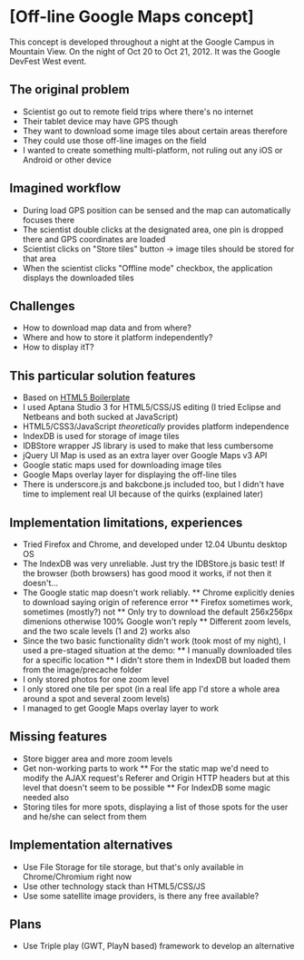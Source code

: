# [Off-line Google Maps concept]

This concept is developed throughout a night at the Google Campus in Mountain View.
On the night of Oct 20 to Oct 21, 2012. It was the Google DevFest West event.

## The original problem
* Scientist go out to remote field trips where there's no internet
* Their tablet device may have GPS though
* They want to download some image tiles about certain areas therefore
* They could use those off-line images on the field
* I wanted to create something multi-platform, not ruling out any iOS or Android or other device

## Imagined workflow
* During load GPS position can be sensed and the map can automatically focuses there
* The scientist double clicks at the designated area, one pin is dropped there and GPS coordinates are loaded
* Scientist clicks on "Store tiles" button -> image tiles should be stored for that area
* When the scientist clicks "Offline mode" checkbox, the application displays the downloaded tiles

## Challenges
* How to download map data and from where?
* Where and how to store it platform independently?
* How to display itT?

## This particular solution features
* Based on [HTML5 Boilerplate](http://html5boilerplate.com)
* I used Aptana Studio 3 for HTML5/CSS/JS editing (I tried Eclipse and Netbeans and both sucked at JavaScript)
* HTML5/CSS3/JavaScript _theoretically_ provides platform independence
* IndexDB is used for storage of image tiles
* IDBStore wrapper JS library is used to make that less cumbersome
* jQuery UI Map is used as an extra layer over Google Maps v3 API
* Google static maps used for downloading image tiles
* Google Maps overlay layer for displaying the off-line tiles
* There is underscore.js and bakcbone.js included too, but I didn't have time to implement real UI because of the quirks (explained later)

## Implementation limitations, experiences
* Tried Firefox and Chrome, and developed under 12.04 Ubuntu desktop OS
* The IndexDB was very unreliable. Just try the IDBStore.js basic test! If the browser (both browsers) has good mood it works, if not then it doesn't...
* The Google static map doesn't work reliably.
** Chrome explicitly denies to download saying origin of reference error
** Firefox sometimes work, sometimes (mostly?) not
** Only try to download the default 256x256px dimenions otherwise 100% Google won't reply
** Different zoom levels, and the two scale levels (1 and 2) works also
* Since the two basic functionality didn't work (took most of my night), I used a pre-staged situation at the demo:
** I manually downloaded tiles for a specific location
** I didn't store them in IndexDB but loaded them from the image/precache folder
* I only stored photos for one zoom level
* I only stored one tile per spot (in a real life app I'd store a whole area around a spot and several zoom levels)
* I managed to get Google Maps overlay layer to work

## Missing features
* Store bigger area and more zoom levels
* Get non-working parts to work
** For the static map we'd need to modify the AJAX request's Referer and Origin HTTP headers but at this level that doesn't seem to be possible
** For IndexDB some magic needed also
* Storing tiles for more spots, displaying a list of those spots for the user and he/she can select from them

## Implementation alternatives
* Use File Storage for tile storage, but that's only available in Chrome/Chromium right now
* Use other technology stack than HTML5/CSS/JS
* Use some satellite image providers, is there any free available?

## Plans
* Use Triple play (GWT, PlayN based) framework to develop an alternative
